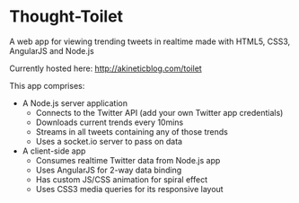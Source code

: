 Thought-Toilet
==============

A web app for viewing trending tweets in realtime made with HTML5, CSS3, AngularJS and Node.js

Currently hosted here: http://akineticblog.com/toilet

This app comprises:
- A Node.js server application
    - Connects to the Twitter API (add your own Twitter app credentials)
    - Downloads current trends every 10mins
    - Streams in all tweets containing any of those trends
    - Uses a socket.io server to pass on data
- A client-side app
    - Consumes realtime Twitter data from Node.js app
    - Uses AngularJS for 2-way data binding
    - Has custom JS/CSS animation for spiral effect
    - Uses CSS3 media queries for its responsive layout
